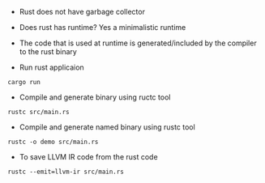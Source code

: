 - Rust does not have garbage collector  
- Does rust has runtime? Yes a minimalistic runtime
- The code that is used at runtime is generated/included by the compiler to the rust binary

- Run rust applicaion

```
cargo run 
```
- Compile and generate binary using ructc tool
```
rustc src/main.rs
```

- Compile and generate named binary using rustc tool

```
rustc -o demo src/main.rs
```

- To save LLVM IR code from the rust code 

```
rustc --emit=llvm-ir src/main.rs 
```